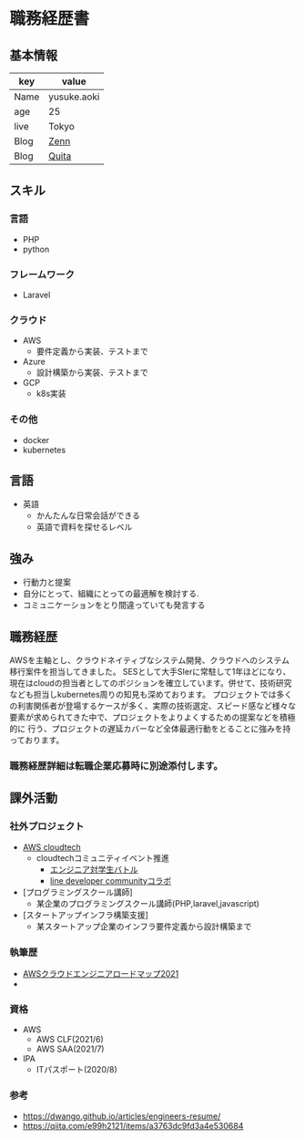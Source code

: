 # 職務経歴書

## 基本情報

|key|value|
|---|-----|
|Name|yusuke.aoki|
|age|25|
|live|Tokyo|
|Blog|[Zenn](https://zenn.dev/yuki_tech)|
|Blog|[Quita](https://qiita.com/yuki-tech)|

## スキル
### 言語
- PHP
- python

### フレームワーク
- Laravel

### クラウド
- AWS
    - 要件定義から実装、テストまで   
- Azure
    - 設計構築から実装、テストまで   
- GCP
    - k8s実装 

### その他
- docker
- kubernetes

## 言語
- 英語
    - かんたんな日常会話ができる
    - 英語で資料を探せるレベル

## 強み
- 行動力と提案
- 自分にとって、組織にとっての最適解を検討する. 
- コミュニケーションをとり間違っていても発言する

## 職務経歴
AWSを主軸とし、クラウドネイティブなシステム開発、クラウドへのシステム移行案件を担当してきました。
SESとして大手SIerに常駐して1年ほどになり、現在はcloudの担当者としてのポジションを確立しています。併せて、技術研究なども担当しkubernetes周りの知見も深めております。
プロジェクトでは多くの利害関係者が登場するケースが多く、実際の技術選定、スピード感など様々な要素が求められてきた中で、プロジェクトをよりよくするための提案などを積極的に
行う、プロジェクトの遅延カバーなど全体最適行動をとることに強みを持っております。

### 職務経歴詳細は転職企業応募時に別途添付します。

## 課外活動

### 社外プロジェクト
* [AWS cloudtech](https://aws-cloud-tech.com/)
    * cloudtechコミュニティイベント推進
        * [エンジニア対学生バトル](https://www.youtube.com/watch?v=r0BXFYk_87c)
        * [line developer communityコラボ](https://www.youtube.com/watch?v=w8o5uI2ONGw&t=278s)
* [プログラミングスクール講師]
    * 某企業のプログラミングスクール講師(PHP,laravel,javascript)   
* [スタートアップインフラ構築支援]
    * 某スタートアップ企業のインフラ要件定義から設計構築まで 

### 執筆歴
* [AWSクラウドエンジニアロードマップ2021](https://qiita.com/KurokawaKouhei/items/4e9aa3b526f3f233bf85)
* 

### 資格
- AWS
    * AWS CLF(2021/6)
    * AWS SAA(2021/7)
- IPA
    * ITパスポート(2020/8)

### 参考
- https://dwango.github.io/articles/engineers-resume/
- https://qiita.com/e99h2121/items/a3763dc9fd3a4e530684
